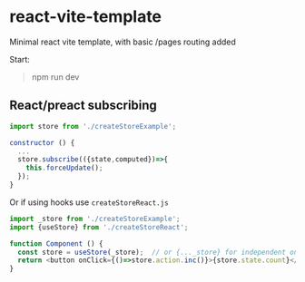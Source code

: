 # react-vite-template

Minimal react vite template, with basic /pages routing added

Start: 

> npm run dev


## React/preact subscribing
```js
import store from './createStoreExample'; 

constructor () {
  ...
  store.subscribe(({state,computed})=>{
    this.forceUpdate();  
  });
}
```

Or if using hooks use `createStoreReact.js`

```js
import _store from './createStoreExample';
import {useStore} from './createStoreReact';

function Component () {
  const store = useStore(_store);  // or {..._store} for independent one
  return <button onClick={()=>store.action.inc()}>{store.state.count}</button>
}
```